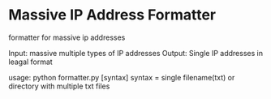 # Massive IP Address Formatter
formatter for massive ip addresses

Input: massive multiple types of IP addresses
Output: Single IP addresses in leagal format

usage: python formatter.py [syntax]
syntax = single filename(txt) or directory with multiple txt files
